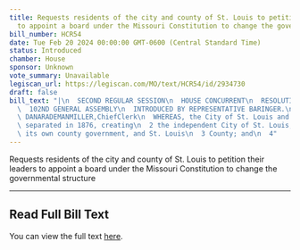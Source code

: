```yaml
---
title: Requests residents of the city and county of St. Louis to petition their leaders
  to appoint a board under the Missouri Constitution to change the governmental structure
bill_number: HCR54
date: Tue Feb 20 2024 00:00:00 GMT-0600 (Central Standard Time)
status: Introduced
chamber: House
sponsor: Unknown
vote_summary: Unavailable
legiscan_url: https://legiscan.com/MO/text/HCR54/id/2934730
draft: false
bill_text: "|\n  SECOND REGULAR SESSION\n  HOUSE CONCURRENT\n  RESOLUTION NO. 54\n\
  \  102ND GENERAL ASSEMBLY\n  INTRODUCED BY REPRESENTATIVE BARINGER.\n  5320H.01I\
  \ DANARADEMANMILLER,ChiefClerk\n  WHEREAS, the City of St. Louis and St. Louis County\
  \ separated in 1876, creating\n  2 the independent City of St. Louis, a city with\
  \ its own county government, and St. Louis\n  3 County; and\n  4"
---
```

Requests residents of the city and county of St. Louis to petition their leaders to appoint a board under the Missouri Constitution to change the governmental structure

---

## Read Full Bill Text

You can view the full text [here](https://legiscan.com/MO/text/HCR54/id/2934730).
